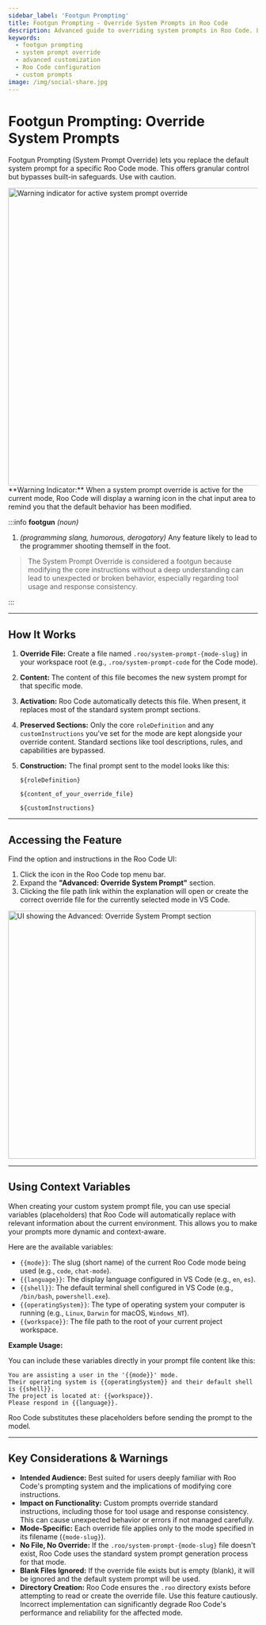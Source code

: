 ```yaml
---
sidebar_label: 'Footgun Prompting'
title: Footgun Prompting - Override System Prompts in Roo Code
description: Advanced guide to overriding system prompts in Roo Code. Learn how to customize AI behavior with caution using system prompt overrides.
keywords:
  - footgun prompting
  - system prompt override
  - advanced customization
  - Roo Code configuration
  - custom prompts
image: /img/social-share.jpg
---
```


# Footgun Prompting: Override System Prompts

Footgun Prompting (System Prompt Override) lets you replace the default system prompt for a specific Roo Code mode. This offers granular control but bypasses built-in safeguards. Use with caution.

<img src="/img/footgun-prompting/footgun-prompting-1.png" alt="Warning indicator for active system prompt override" width="600" />
**Warning Indicator:** When a system prompt override is active for the current mode, Roo Code will display a warning icon in the chat input area to remind you that the default behavior has been modified.


:::info **footgun** _(noun)_

1.  _(programming slang, humorous, derogatory)_ Any feature likely to lead to the programmer shooting themself in the foot.

> The System Prompt Override is considered a footgun because modifying the core instructions without a deep understanding can lead to unexpected or broken behavior, especially regarding tool usage and response consistency.

:::

---

## How It Works

1.  **Override File:** Create a file named `.roo/system-prompt-{mode-slug}` in your workspace root (e.g., `.roo/system-prompt-code` for the Code mode).
2.  **Content:** The content of this file becomes the new system prompt for that specific mode.
3.  **Activation:** Roo Code automatically detects this file. When present, it replaces most of the standard system prompt sections.
4.  **Preserved Sections:** Only the core `roleDefinition` and any `customInstructions` you've set for the mode are kept alongside your override content. Standard sections like tool descriptions, rules, and capabilities are bypassed.
5.  **Construction:** The final prompt sent to the model looks like this:

    ```
    ${roleDefinition}

    ${content_of_your_override_file}

    ${customInstructions}
    ```

---

## Accessing the Feature

Find the option and instructions in the Roo Code UI:

1.  Click the <Codicon name="notebook" /> icon in the Roo Code top menu bar.
2.  Expand the **"Advanced: Override System Prompt"** section.
3.  Clicking the file path link within the explanation will open or create the correct override file for the currently selected mode in VS Code.

<img src="/img/footgun-prompting/footgun-prompting.png" alt="UI showing the Advanced: Override System Prompt section" width="500" />

---

## Using Context Variables

When creating your custom system prompt file, you can use special variables (placeholders) that Roo Code will automatically replace with relevant information about the current environment. This allows you to make your prompts more dynamic and context-aware.

Here are the available variables:

- `{{mode}}`: The slug (short name) of the current Roo Code mode being used (e.g., `code`, `chat-mode`).
- `{{language}}`: The display language configured in VS Code (e.g., `en`, `es`).
- `{{shell}}`: The default terminal shell configured in VS Code (e.g., `/bin/bash`, `powershell.exe`).
- `{{operatingSystem}}`: The type of operating system your computer is running (e.g., `Linux`, `Darwin` for macOS, `Windows_NT`).
- `{{workspace}}`: The file path to the root of your current project workspace.

**Example Usage:**

You can include these variables directly in your prompt file content like this:

```
You are assisting a user in the '{{mode}}' mode.
Their operating system is {{operatingSystem}} and their default shell is {{shell}}.
The project is located at: {{workspace}}.
Please respond in {{language}}.
```

Roo Code substitutes these placeholders before sending the prompt to the model.

---

## Key Considerations & Warnings

- **Intended Audience:** Best suited for users deeply familiar with Roo Code's prompting system and the implications of modifying core instructions.
- **Impact on Functionality:** Custom prompts override standard instructions, including those for tool usage and response consistency. This can cause unexpected behavior or errors if not managed carefully.
- **Mode-Specific:** Each override file applies only to the mode specified in its filename (`{mode-slug}`).
- **No File, No Override:** If the `.roo/system-prompt-{mode-slug}` file doesn't exist, Roo Code uses the standard system prompt generation process for that mode.
- **Blank Files Ignored:** If the override file exists but is empty (blank), it will be ignored and the default system prompt will be used.
- **Directory Creation:** Roo Code ensures the `.roo` directory exists before attempting to read or create the override file.
Use this feature cautiously. Incorrect implementation can significantly degrade Roo Code's performance and reliability for the affected mode.